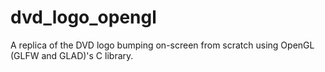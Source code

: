 # dvd_logo_opengl
A replica of the DVD logo bumping on-screen from scratch using OpenGL (GLFW and GLAD)'s C library.
